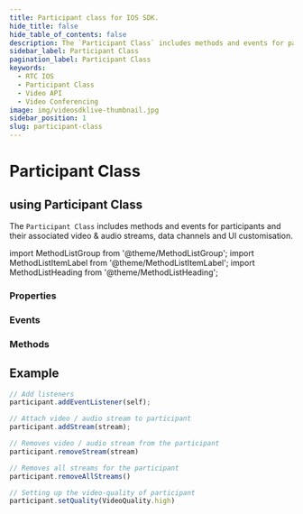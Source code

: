 ```yaml
---
title: Participant class for IOS SDK.
hide_title: false
hide_table_of_contents: false
description: The `Participant Class` includes methods and events for participants and their associated video & audio streams, data channels and UI customisation.
sidebar_label: Participant Class
pagination_label: Participant Class
keywords:
  - RTC IOS
  - Participant Class
  - Video API
  - Video Conferencing
image: img/videosdklive-thumbnail.jpg
sidebar_position: 1
slug: participant-class
---
```


# Participant Class

## using Participant Class

The `Participant Class` includes methods and events for participants and their associated video & audio streams, data channels and UI customisation.

import MethodListGroup from '@theme/MethodListGroup';
import MethodListItemLabel from '@theme/MethodListItemLabel';
import MethodListHeading from '@theme/MethodListHeading';

### Properties

<MethodListGroup>
  <MethodListItemLabel name="__properties"  >
    <MethodListGroup>
      <MethodListHeading heading="Properties" />
      <MethodListItemLabel name="id"  type={"String"} />
      <MethodListItemLabel name="displayName"  type={"String"} />
      <MethodListItemLabel name="videoQuality"  type={"String"} />
      <MethodListItemLabel name="isLocal"  type={"Bool"} />
      <MethodListItemLabel name="streams"  type={"[String: MediaStream]"} />
    </MethodListGroup>
  </MethodListItemLabel>
</MethodListGroup>

### Events

<MethodListGroup>
  <MethodListItemLabel name="__events" >
    <MethodListGroup>
      <MethodListHeading heading="Events" />
      <MethodListItemLabel name="addEventListener(_ listener: ParticipantEventListener)"  type={"void"} />
      <MethodListItemLabel name="removeEventListener(_ listener: ParticipantEventListener))"  type={"void"} />
    </MethodListGroup>
  </MethodListItemLabel>
</MethodListGroup>

### Methods

<MethodListGroup>
  <MethodListItemLabel name="__methods" >
    <MethodListGroup>
      <MethodListHeading heading="Methods" />
      <MethodListGroup>
        <MethodListHeading heading="addStream(stream): void" />
        <MethodListItemLabel name="stream"  type={"MediaStream"} />
      </MethodListGroup>
      <MethodListGroup>
        <MethodListHeading heading="removeStream(streamId): void" />
        <MethodListItemLabel name="streamId"  type={"String"} />
      </MethodListGroup>
      <MethodListGroup>
        <MethodListHeading heading="removeAllStreams(): void" />
      </MethodListGroup>
      <MethodListGroup>
        <MethodListHeading heading="setQuality(quality): void" />
        <MethodListItemLabel name="quality"  type={"VideoQuality"} />
      </MethodListGroup>
    </MethodListGroup>
  </MethodListItemLabel>
</MethodListGroup>

## Example

```js title="Play with meeting instance"
// Add listeners
participant.addEventListener(self);

// Attach video / audio stream to participant
participant.addStream(stream);

// Removes video / audio stream from the participant
participant.removeStream(stream)

// Removes all streams for the participant
participant.removeAllStreams()

// Setting up the video-quality of participant
participant.setQuality(VideoQuality.high)
```
